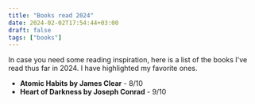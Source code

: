 ```yaml
---
title: "Books read 2024"
date: 2024-02-02T17:54:44+03:00
draft: false
tags: ["books"]
---
```


In case you need some reading inspiration, 
here is a list of the books I've read thus far in 2024.
I have highlighted my favorite ones.

- **Atomic Habits by James Clear** - 8/10
- **Heart of Darkness by Joseph Conrad** - 9/10
